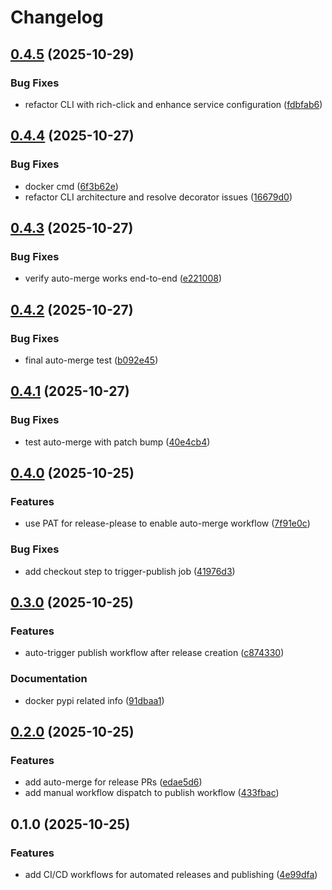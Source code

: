 # Changelog

## [0.4.5](https://github.com/BlueConfetti/lumarr/compare/v0.4.4...v0.4.5) (2025-10-29)


### Bug Fixes

* refactor CLI with rich-click and enhance service configuration ([fdbfab6](https://github.com/BlueConfetti/lumarr/commit/fdbfab6d3f29c09072b494d6c65e89ad06e1460f))

## [0.4.4](https://github.com/BlueConfetti/lumarr/compare/v0.4.3...v0.4.4) (2025-10-27)


### Bug Fixes

* docker cmd ([6f3b62e](https://github.com/BlueConfetti/lumarr/commit/6f3b62e4c6c9711dc5701813648fc9f939bc3105))
* refactor CLI architecture and resolve decorator issues ([16679d0](https://github.com/BlueConfetti/lumarr/commit/16679d0213f0a7935c3bef946785a279c9e4ddbf))

## [0.4.3](https://github.com/BlueConfetti/lumarr/compare/v0.4.2...v0.4.3) (2025-10-27)


### Bug Fixes

* verify auto-merge works end-to-end ([e221008](https://github.com/BlueConfetti/lumarr/commit/e2210087f1f5a7fdb3c6b2f8d66866752cbd3f67))

## [0.4.2](https://github.com/BlueConfetti/lumarr/compare/v0.4.1...v0.4.2) (2025-10-27)


### Bug Fixes

* final auto-merge test ([b092e45](https://github.com/BlueConfetti/lumarr/commit/b092e458f8be0a73281c8fb0fc56273673e98fde))

## [0.4.1](https://github.com/BlueConfetti/lumarr/compare/v0.4.0...v0.4.1) (2025-10-27)


### Bug Fixes

* test auto-merge with patch bump ([40e4cb4](https://github.com/BlueConfetti/lumarr/commit/40e4cb4240116f4d3051ee492452ee33dd4770b0))

## [0.4.0](https://github.com/BlueConfetti/lumarr/compare/v0.3.0...v0.4.0) (2025-10-25)


### Features

* use PAT for release-please to enable auto-merge workflow ([7f91e0c](https://github.com/BlueConfetti/lumarr/commit/7f91e0c21243955d031bd7cedf97b188bec400f2))


### Bug Fixes

* add checkout step to trigger-publish job ([41976d3](https://github.com/BlueConfetti/lumarr/commit/41976d372e1e0680118e2019c17a54156f65c65b))

## [0.3.0](https://github.com/BlueConfetti/lumarr/compare/v0.2.0...v0.3.0) (2025-10-25)


### Features

* auto-trigger publish workflow after release creation ([c874330](https://github.com/BlueConfetti/lumarr/commit/c874330dd744f3b93e595521e8ae5dda6106376a))


### Documentation

* docker pypi related info ([91dbaa1](https://github.com/BlueConfetti/lumarr/commit/91dbaa18d82d1ffd61dc426edad7f55bb480f6c0))

## [0.2.0](https://github.com/BlueConfetti/lumarr/compare/v0.1.0...v0.2.0) (2025-10-25)


### Features

* add auto-merge for release PRs ([edae5d6](https://github.com/BlueConfetti/lumarr/commit/edae5d686027cfee7163f47ce3d9e0ba7ad46fc3))
* add manual workflow dispatch to publish workflow ([433fbac](https://github.com/BlueConfetti/lumarr/commit/433fbacff1b8529ebb5930179518b175d9bcc62a))

## 0.1.0 (2025-10-25)


### Features

* add CI/CD workflows for automated releases and publishing ([4e99dfa](https://github.com/BlueConfetti/lumarr/commit/4e99dfa763dd658ce7b366e6ae596e84c93bbabf))
